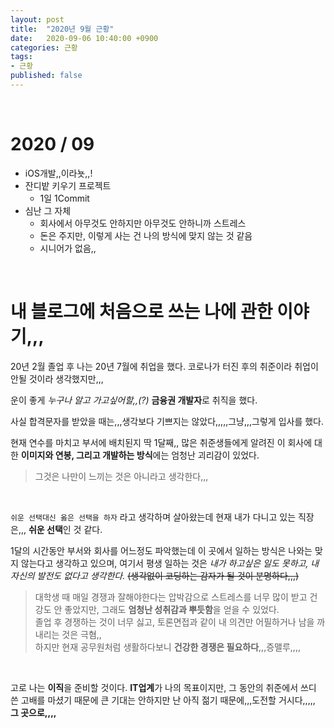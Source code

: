 ```yaml
---
layout: post
title:  "2020년 9월 근황"
date:   2020-09-06 10:40:00 +0900
categories: 근황
tags: 
- 근황
published: false
---
```


<br>

# 2020 / 09
* iOS개발,,이라뇻,,!
* 잔디밭 키우기 프로젝트
    * 1일 1Commit
* 심난 그 자체
    * 회사에서 아무것도 안하지만 아무것도 안하니까 스트레스
    * 돈은 주지만, 이렇게 사는 건 나의 방식에 맞지 않는 것 같음
    * 시니어가 없음,,

<br>

# 내 블로그에 처음으로 쓰는 나에 관한 이야기,,,


20년 2월 졸업 후 나는 20년 7월에 취업을 했다. 코로나가 터진 후의 취준이라 취업이 안될 것이라 생각했지만,,,

운이 좋게 *누구나 알고 가고싶어할,,(?)* **금융권 개발자**로 취직을 했다.

사실 합격문자를 받았을 때는,,,생각보다 기쁘지는 않았다,,,,,그냥,,,그렇게 입사를 했다.

현재 연수를 마치고 부서에 배치된지 딱 1달째,, 많은 취준생들에게 알려진 이 회사에 대한 **이미지와 연봉, 그리고 개발하는 방식**에는 엄청난 괴리감이 있었다. 
> 그것은 나만이 느끼는 것은 아니라고 생각한다,,,   

<br>

`쉬운 선택대신 옳은 선택을 하자` 라고 생각하며 살아왔는데 현재 내가 다니고 있는 직장은,,, **쉬운 선택**인 것 같다. 

1달의 시간동안 부서와 회사를 어느정도 파악했는데 이 곳에서 일하는 방식은 나와는 맞지 않는다고 생각하고 있으며, 여기서 평생 일하는 것은 *내가 하고싶은 일도 못하고, 내 자신의 발전도 없다고 생각한다.* ~~(생각없이 코딩하는 감자가 될 것이 분명하다,,,)~~
> 대학생 때 매일 경쟁과 잘해야한다는 압박감으로 스트레스를 너무 많이 받고 건강도 안 좋았지만, 그래도 **엄청난 성취감과 뿌듯함**을 얻을 수 있었다. <br> 졸업 후 경쟁하는 것이 너무 싫고, 토론면접과 같이 내 의견만 어필하거나 남을 까내리는 것은 극혐,, <br> 하지만 현재 공무원처럼 생활하다보니 **건강한 경쟁은 필요하다**,,,증맬루,,,,


<br>

고로 나는 **이직**을 준비할 것이다. **IT업계**가 나의 목표이지만, 그 동안의 취준에서 쓰디 쓴 고배를 마셨기 때문에 큰 기대는 안하지만 난 아직 젊기 때문에,,,도전할 거시다,,,,, **그 곳으로,,,,**
